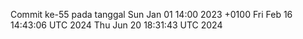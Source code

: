 Commit ke-55 pada tanggal Sun Jan 01 14:00 2023 +0100
Fri Feb 16 14:43:06 UTC 2024
Thu Jun 20 18:31:43 UTC 2024
